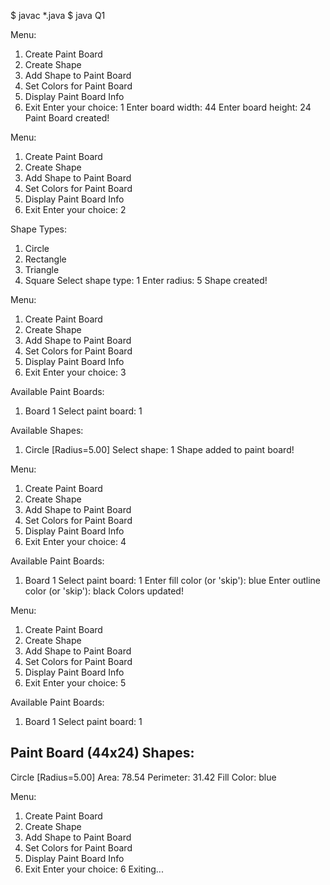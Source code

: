 $ javac *.java
$ java Q1     


Menu:
1. Create Paint Board
2. Create Shape
3. Add Shape to Paint Board
4. Set Colors for Paint Board
5. Display Paint Board Info
6. Exit
Enter your choice: 1
Enter board width: 44
Enter board height: 24
Paint Board created!

Menu:
1. Create Paint Board
2. Create Shape
3. Add Shape to Paint Board
4. Set Colors for Paint Board
5. Display Paint Board Info
6. Exit
Enter your choice: 2

Shape Types:
1. Circle
2. Rectangle
3. Triangle
4. Square
Select shape type: 1
Enter radius: 5
Shape created!

Menu:
1. Create Paint Board
2. Create Shape
3. Add Shape to Paint Board
4. Set Colors for Paint Board
5. Display Paint Board Info
6. Exit
Enter your choice: 3

Available Paint Boards:
1. Board 1
Select paint board: 1

Available Shapes:
1. Circle [Radius=5.00]
Select shape: 1
Shape added to paint board!

Menu:
1. Create Paint Board
2. Create Shape
3. Add Shape to Paint Board
4. Set Colors for Paint Board
5. Display Paint Board Info
6. Exit
Enter your choice: 4

Available Paint Boards:
1. Board 1
Select paint board: 1
Enter fill color (or 'skip'): blue
Enter outline color (or 'skip'): black
Colors updated!

Menu:
1. Create Paint Board
2. Create Shape
3. Add Shape to Paint Board
4. Set Colors for Paint Board
5. Display Paint Board Info
6. Exit
Enter your choice: 5

Available Paint Boards:
1. Board 1
Select paint board: 1

Paint Board (44x24)
Shapes:
-------------------
Circle [Radius=5.00]
Area: 78.54
Perimeter: 31.42
Fill Color: blue

Menu:
1. Create Paint Board
2. Create Shape
3. Add Shape to Paint Board
4. Set Colors for Paint Board
5. Display Paint Board Info
6. Exit
Enter your choice: 6
Exiting...